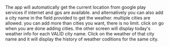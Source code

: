 The app will automatically get the current location from google play services if internet and gps are available.
and alternatively you can also add a city name in the field provided to get the weather.
multiple cities are allowed.
you can add more than cities you want, there is no limit.
click on go when you are done adding cities. 
the other screen will display today's weather info for each VALID city name.
Click on the weather of that city name and it will display the history of weather coditions for the same city.

